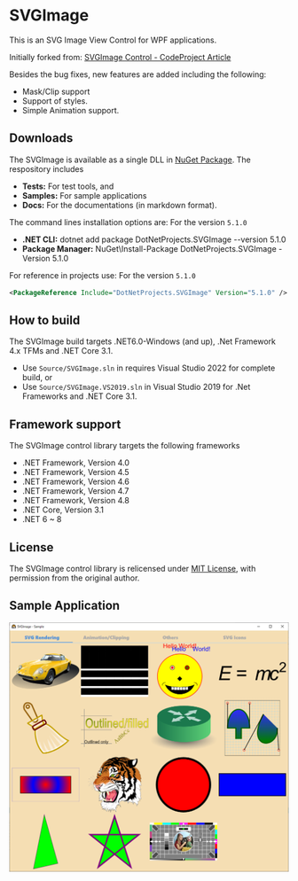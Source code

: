 # SVGImage
This is an SVG Image View Control for WPF applications.

Initially forked from: [SVGImage Control - CodeProject Article](https://www.codeproject.com/Articles/92434/SVGImage-Control)

Besides the bug fixes, new features are added including the following:
  - Mask/Clip support
  - Support of styles.
  - Simple Animation support.

## Downloads
The SVGImage is available as a single DLL in [NuGet Package](https://www.nuget.org/packages/DotNetProjects.SVGImage).
The respository includes
* **Tests:** For test tools, and
* **Samples:** For sample applications
* **Docs:** For the documentations (in markdown format).

The command lines installation options are: For the version `5.1.0`
* **.NET CLI:** dotnet add package DotNetProjects.SVGImage --version 5.1.0
* **Package Manager:** NuGet\Install-Package DotNetProjects.SVGImage -Version 5.1.0

For reference in projects use: For the version `5.1.0`
```xml
<PackageReference Include="DotNetProjects.SVGImage" Version="5.1.0" />
```

## How to build
The SVGImage build targets .NET6.0-Windows (and up), .Net Framework 4.x TFMs and .NET Core 3.1. 
* Use `Source/SVGImage.sln` in requires Visual Studio 2022 for complete build, or 
* Use `Source/SVGImage.VS2019.sln` in Visual Studio 2019 for .Net Frameworks and .NET Core 3.1.

## Framework support
The SVGImage control library targets the following frameworks
* .NET Framework, Version 4.0
* .NET Framework, Version 4.5
* .NET Framework, Version 4.6
* .NET Framework, Version 4.7
* .NET Framework, Version 4.8
* .NET Core, Version 3.1
* .NET 6 ~ 8

## License
The SVGImage control library is relicensed under [MIT License](https://github.com/dotnetprojects/SVGImage/blob/master/LICENSE),
with permission from the original author.

## Sample Application

![](images/sample.png)
